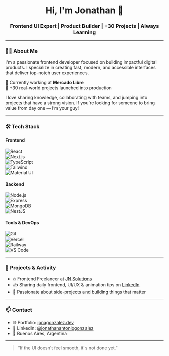 <h1 align="center">Hi, I'm Jonathan 👋</h1>
<h3 align="center">Frontend UI Expert | Product Builder | +30 Projects | Always Learning</h3>

---

### 👨‍💻 About Me

I'm a passionate frontend developer focused on building impactful digital products. I specialize in creating fast, modern, and accessible interfaces that deliver top-notch user experiences.

📌 Currently working at **Mercado Libre**  
🚀 +30 real-world projects launched into production

I love sharing knowledge, collaborating with teams, and jumping into projects that have a strong vision. If you're looking for someone to bring value from day one — I’m your guy!

---

### 🛠️ Tech Stack

#### Frontend
![React](https://img.shields.io/badge/-React-20232A?logo=react&logoColor=61DAFB&style=flat)  
![Next.js](https://img.shields.io/badge/-Next.js-000000?logo=next.js&logoColor=white&style=flat)  
![TypeScript](https://img.shields.io/badge/-TypeScript-3178C6?logo=typescript&logoColor=white&style=flat)  
![Tailwind](https://img.shields.io/badge/-TailwindCSS-38B2AC?logo=tailwind-css&logoColor=white&style=flat)  
![Material UI](https://img.shields.io/badge/-MUI-007FFF?logo=mui&logoColor=white&style=flat)

#### Backend
![Node.js](https://img.shields.io/badge/-Node.js-339933?logo=node.js&logoColor=white&style=flat)  
![Express](https://img.shields.io/badge/-Express.js-000000?logo=express&logoColor=white&style=flat)  
![MongoDB](https://img.shields.io/badge/-MongoDB-47A248?logo=mongodb&logoColor=white&style=flat)  
![NestJS](https://img.shields.io/badge/-NestJS-E0234E?logo=nestjs&logoColor=white&style=flat)

#### Tools & DevOps
![Git](https://img.shields.io/badge/-Git-F05032?logo=git&logoColor=white&style=flat)  
![Vercel](https://img.shields.io/badge/-Vercel-000000?logo=vercel&logoColor=white&style=flat)  
![Railway](https://img.shields.io/badge/-Railway-000000?logo=railway&logoColor=white&style=flat)  
![VS Code](https://img.shields.io/badge/-VSCode-007ACC?logo=visual-studio-code&logoColor=white&style=flat)

---

### 📌 Projects & Activity

- 🔥 Frontend Freelancer at [JN Solutions](https://www.jonagonzalez.dev)
- ✍️ Sharing daily frontend, UI/UX & animation tips on [LinkedIn](https://www.linkedin.com/in/jonathanantoniogonzalez/)
- 🧠 Passionate about side-projects and building things that matter

---

### 📫 Contact

- 🌐 Portfolio: [jonagonzalez.dev](https://www.jonagonzalez.dev)
- 💼 LinkedIn: [@jonathanantoniogonzalez](https://www.linkedin.com/in/jonathanantoniogonzalez)
- 📍 Buenos Aires, Argentina

---

> “If the UI doesn't feel smooth, it's not done yet.”
